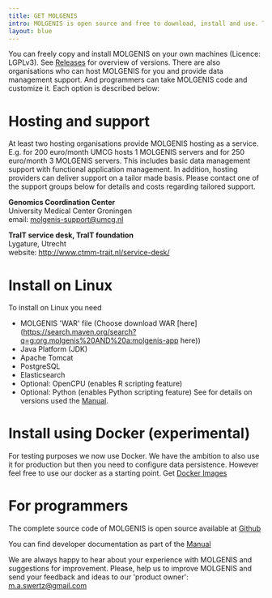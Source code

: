 ```yaml
---
title: GET MOLGENIS
intro: MOLGENIS is open source and free to download, install and use. There are also hosting services if you don't want to install yourself.
layout: blue
---
```


You can freely copy and install MOLGENIS on your own machines (Licence: LGPLv3). See [Releases](https://github.com/molgenis/molgenis/releases) for overview of versions. There are also organisations who can host MOLGENIS for you and provide data management support. And programmers can take MOLGENIS code and customize it. Each option is described below:

# Hosting and support
At least two hosting organisations provide MOLGENIS hosting as a service. E.g. for 200 euro/month UMCG hosts 1 MOLGENIS servers and for 250 euro/month 3 MOLGENIS servers. This includes basic data management support with functional application management. In addition, hosting providers can deliver support on a tailor made basis. Please contact one of the support groups below for details and costs regarding tailored support.

**Genomics Coordination Center**  
University Medical Center Groningen  
email: <molgenis-support@umcg.nl>

**TraIT service desk, TraIT foundation**   
Lygature, Utrecht  
website: <http://www.ctmm-trait.nl/service-desk/>


# Install on Linux

To install on Linux you need
* MOLGENIS 'WAR' file (Choose download WAR [here](https://search.maven.org/search?q=g:org.molgenis%20AND%20a:molgenis-app here))
* Java Platform (JDK)
* Apache Tomcat
* PostgreSQL
* Elasticsearch
* Optional: OpenCPU (enables R scripting feature)
* Optional: Python (enables Python scripting feature)
See for details on versions used the [Manual](https://molgenis.gitbooks.io/molgenis/content/quickstart/guide-tomcat.html).

# Install using Docker (experimental)

For testing purposes we now use Docker. We have the ambition to also use it for production but then you need to configure data persistence. However feel free to use our docker as a starting point. Get [Docker Images](https://github.com/molgenis/docker)

# For programmers
The complete source code of MOLGENIS is open source available at [Github](http://github.com/molgenis/molgenis)

You can find developer documentation as part of the [Manual](https://molgenis.gitbooks.io)

We are always happy to hear about your experience with MOLGENIS and suggestions for improvement. Please, help us to improve MOLGENIS and send your feedback and ideas to our 'product owner': <a href="mailto:m.a.swertz@gmail.com">m.a.swertz@gmail.com</a>
